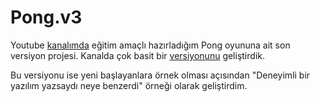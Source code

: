 # Pong.v3

Youtube [kanalımda](https://www.youtube.com/channel/UCCkEBkSzafrvKnHAiuzLzkQ) eğitim amaçlı hazırladığım Pong oyununa ait son versiyon projesi. Kanalda çok basit bir [versiyonunu](https://github.com/hcvinzo/Pong.v1.git) geliştirdik.

Bu versiyonu ise yeni başlayanlara örnek olması açısından "Deneyimli bir yazılım yazsaydı neye benzerdi" örneği olarak geliştirdim.


